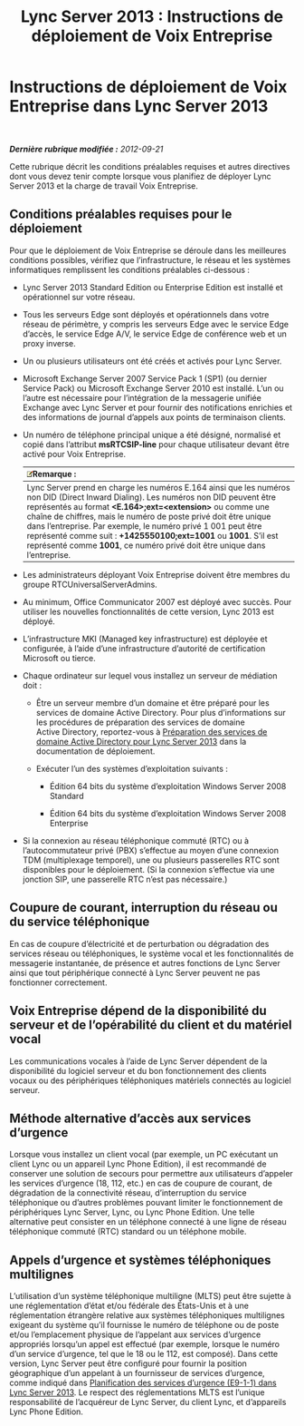 ﻿---
title: 'Lync Server 2013 : Instructions de déploiement de Voix Entreprise'
TOCTitle: Instructions de déploiement de Voix Entreprise
ms:assetid: 8985bd93-7613-4cef-9c89-51df6049ed9b
ms:mtpsurl: https://technet.microsoft.com/fr-fr/library/Gg398694(v=OCS.15)
ms:contentKeyID: 49297997
ms.date: 05/20/2016
mtps_version: v=OCS.15
ms.translationtype: HT
---

# Instructions de déploiement de Voix Entreprise dans Lync Server 2013

 

_**Dernière rubrique modifiée :** 2012-09-21_

Cette rubrique décrit les conditions préalables requises et autres directives dont vous devez tenir compte lorsque vous planifiez de déployer Lync Server 2013 et la charge de travail Voix Entreprise.

## Conditions préalables requises pour le déploiement

Pour que le déploiement de Voix Entreprise se déroule dans les meilleures conditions possibles, vérifiez que l’infrastructure, le réseau et les systèmes informatiques remplissent les conditions préalables ci-dessous :

  - Lync Server 2013 Standard Edition ou Enterprise Edition est installé et opérationnel sur votre réseau.

  - Tous les serveurs Edge sont déployés et opérationnels dans votre réseau de périmètre, y compris les serveurs Edge avec le service Edge d’accès, le service Edge A/V, le service Edge de conférence web et un proxy inverse.

  - Un ou plusieurs utilisateurs ont été créés et activés pour Lync Server.

  - Microsoft Exchange Server 2007 Service Pack 1 (SP1) (ou dernier Service Pack) ou Microsoft Exchange Server 2010 est installé. L’un ou l’autre est nécessaire pour l’intégration de la messagerie unifiée Exchange avec Lync Server et pour fournir des notifications enrichies et des informations de journal d’appels aux points de terminaison clients.

  - Un numéro de téléphone principal unique a été désigné, normalisé et copié dans l’attribut **msRTCSIP-line** pour chaque utilisateur devant être activé pour Voix Entreprise.
    
    <table>
    <thead>
    <tr class="header">
    <th><img src="images/Gg398920.note(OCS.15).gif" title="note" alt="note" />Remarque :</th>
    </tr>
    </thead>
    <tbody>
    <tr class="odd">
    <td>Lync Server prend en charge les numéros E.164 ainsi que les numéros non DID (Direct Inward Dialing). Les numéros non DID peuvent être représentés au format <strong>&lt;E.164&gt;;ext=&lt;extension&gt;</strong> ou comme une chaîne de chiffres, mais le numéro de poste privé doit être unique dans l’entreprise. Par exemple, le numéro privé 1 001 peut être représenté comme suit : <strong>+1425550100;ext=1001</strong> ou <strong>1001</strong>. S’il est représenté comme <strong>1001</strong>, ce numéro privé doit être unique dans l’entreprise.</td>
    </tr>
    </tbody>
    </table>


  - Les administrateurs déployant Voix Entreprise doivent être membres du groupe RTCUniversalServerAdmins.

  - Au minimum, Office Communicator 2007 est déployé avec succès. Pour utiliser les nouvelles fonctionnalités de cette version, Lync 2013 est déployé.

  - L’infrastructure MKI (Managed key infrastructure) est déployée et configurée, à l’aide d’une infrastructure d’autorité de certification Microsoft ou tierce.

  - Chaque ordinateur sur lequel vous installez un serveur de médiation doit :
    
      - Être un serveur membre d’un domaine et être préparé pour les services de domaine Active Directory. Pour plus d’informations sur les procédures de préparation des services de domaine Active Directory, reportez-vous à [Préparation des services de domaine Active Directory pour Lync Server 2013](lync-server-2013-preparing-active-directory-domain-services.md) dans la documentation de déploiement.
    
      - Exécuter l’un des systèmes d’exploitation suivants :
        
          -   
            Édition 64 bits du système d’exploitation Windows Server 2008 Standard
        
          -   
            Édition 64 bits du système d’exploitation Windows Server 2008 Enterprise

  - Si la connexion au réseau téléphonique commuté (RTC) ou à l’autocommutateur privé (PBX) s’effectue au moyen d’une connexion TDM (multiplexage temporel), une ou plusieurs passerelles RTC sont disponibles pour le déploiement. (Si la connexion s’effectue via une jonction SIP, une passerelle RTC n’est pas nécessaire.)

## Coupure de courant, interruption du réseau ou du service téléphonique

En cas de coupure d’électricité et de perturbation ou dégradation des services réseau ou téléphoniques, le système vocal et les fonctionnalités de messagerie instantanée, de présence et autres fonctions de Lync Server ainsi que tout périphérique connecté à Lync Server peuvent ne pas fonctionner correctement.

## Voix Entreprise dépend de la disponibilité du serveur et de l’opérabilité du client et du matériel vocal

Les communications vocales à l’aide de Lync Server dépendent de la disponibilité du logiciel serveur et du bon fonctionnement des clients vocaux ou des périphériques téléphoniques matériels connectés au logiciel serveur.

## Méthode alternative d’accès aux services d’urgence

Lorsque vous installez un client vocal (par exemple, un PC exécutant un client Lync ou un appareil Lync Phone Edition), il est recommandé de conserver une solution de secours pour permettre aux utilisateurs d’appeler les services d’urgence (18, 112, etc.) en cas de coupure de courant, de dégradation de la connectivité réseau, d’interruption du service téléphonique ou d’autres problèmes pouvant limiter le fonctionnement de périphériques Lync Server, Lync, ou Lync Phone Edition. Une telle alternative peut consister en un téléphone connecté à une ligne de réseau téléphonique commuté (RTC) standard ou un téléphone mobile.

## Appels d’urgence et systèmes téléphoniques multilignes

L’utilisation d’un système téléphonique multiligne (MLTS) peut être sujette à une réglementation d’état et/ou fédérale des États-Unis et à une réglementation étrangère relative aux systèmes téléphoniques multilignes exigeant du système qu’il fournisse le numéro de téléphone ou de poste et/ou l’emplacement physique de l’appelant aux services d’urgence appropriés lorsqu’un appel est effectué (par exemple, lorsque le numéro d’un service d’urgence, tel que le 18 ou le 112, est composé). Dans cette version, Lync Server peut être configuré pour fournir la position géographique d’un appelant à un fournisseur de services d’urgence, comme indiqué dans [Planification des services d’urgence (E9-1-1) dans Lync Server 2013](lync-server-2013-planning-for-emergency-services-e9-1-1.md). Le respect des réglementations MLTS est l’unique responsabilité de l’acquéreur de Lync Server, du client Lync, et d’appareils Lync Phone Edition.

